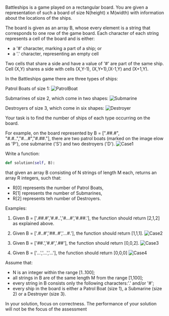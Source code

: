 Battleships is a game played on a rectangular board. You are given a representation of such a board of size N(height) x M(width) with information about the locations of the ships.

The board is given as an array B, whose every element is a string that corresponds to one row of the game board. Each character of each string represents a cell of the board and is either:
- a '#' character, marking a part of a ship; or
- a '.' character, representing an empty cell

Two cells that share a side and have a value of '#' are part of the same ship. Cell (X,Y) shares a side with cells (X,Y-1), (X,Y+1),(X-1,Y) and (X+1,Y).

In the Battleships game there are three types of ships:

Patrol Boats of size 1:
![PatrolBoat](/assets/patrolboat.png)

Submarines of size 2, which come in two shapes:
![Submarine](/assets/submarine.png)

Destroyers of size 3, which come in six shapes:
![Destroyer](/assets/destroyer.png)

Your task is to find the number of ships of each type occurring on the board.

For example, on the board represented by B = [".##.#", "#.#..","#...#","#.##."], there are two patrol boats (marked on the image elow as 'P'), one submarine ('S') and two destroyers ('D').
![Case1](/assets/case1.png)


Write a function:
```py
def solution(self, B):
```
that given an array B consisting of N strings of length M each, returns an array R integers, such that:
- R[0] represents the number of Patrol Boats,
- R[1] represents the number of Submarines,
- R[2] represents teh number of Destroyers.

Examples:

1. Given B = ['.##.#','#.#..','#...#','#.##.'], the function should return [2,1,2] as explained above.

2. Given B = ['.#..#','##..#','...#.'], the function should return [1,1,1].
![Case2](/assets/case2.png)

3. Given B = ['##.','#.#','.##'], the function should return [0,0,2].
![Case3](/assets/case3.png)

4. Given B = ['...','...','...'], the function should return [0,0,0]
![Case4](/assets/case4.png)

Assume that:
- N is an integer within the range [1..100];
- all strings in B are of the same length M from the range [1,100];
- every string in B consists only the following characters:'.' and/or '#';
- every ship in the board is either a Patrol Boat (size 1), a Submarine (size 2) or a Destroyer (size 3).

In your solution, focus on correctness. The performance of your solution will not be the focus of the assessment